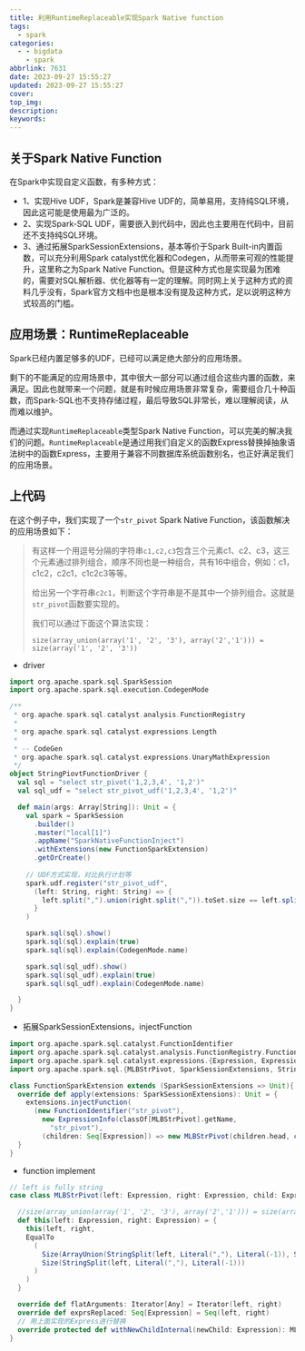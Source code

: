 ```yaml
---
title: 利用RuntimeReplaceable实现Spark Native function
tags:
  - spark
categories:
  - - bigdata
    - spark
abbrlink: 7631
date: 2023-09-27 15:55:27
updated: 2023-09-27 15:55:27
cover:
top_img:
description:
keywords:
---
```


## 关于Spark Native Function

在Spark中实现自定义函数，有多种方式：

- 1、实现Hive UDF，Spark是兼容Hive UDF的，简单易用，支持纯SQL环境，因此这可能是使用最为广泛的。
- 2、实现Spark-SQL UDF，需要嵌入到代码中，因此也主要用在代码中，目前还不支持纯SQL环境。
- 3、通过拓展SparkSessionExtensions，基本等价于Spark Built-in内置函数，可以充分利用Spark catalyst优化器和Codegen，从而带来可观的性能提升，这里称之为Spark Native Function。但是这种方式也是实现最为困难的，需要对SQL解析器、优化器等有一定的理解。同时网上关于这种方式的资料几乎没有，Spark官方文档中也是根本没有提及这种方式，足以说明这种方式较高的门槛。

## 应用场景：RuntimeReplaceable

Spark已经内置足够多的UDF，已经可以满足绝大部分的应用场景。

剩下的不能满足的应用场景中，其中很大一部分可以通过组合这些内置的函数，来满足。因此也就带来一个问题，就是有时候应用场景非常复杂，需要组合几十种函数，而Spark-SQL也不支持存储过程，最后导致SQL非常长，难以理解阅读，从而难以维护。

而通过实现`RuntimeReplaceable`类型Spark Native Function，可以完美的解决我们的问题。`RuntimeReplaceable`是通过用我们自定义的函数Express替换掉抽象语法树中的函数Express，主要用于兼容不同数据库系统函数别名，也正好满足我们的应用场景。



## 上代码

在这个例子中，我们实现了一个`str_pivot` Spark Native Function，该函数解决的应用场景如下：

> 有这样一个用逗号分隔的字符串`c1,c2,c3`包含三个元素c1、c2、c3，这三个元素通过排列组合，顺序不同也是一种组合，共有16中组合，例如：c1，c1c2，c2c1，c1c2c3等等。
>
> 给出另一个字符串`c2c1`，判断这个字符串是不是其中一个排列组合。这就是`str_pivot`函数要实现的。
>
> 我们可以通过下面这个算法实现：
>
> `size(array_union(array('1', '2', '3'), array('2','1'))) = size(array('1', '2', '3'))`

- driver

```scala
import org.apache.spark.sql.SparkSession
import org.apache.spark.sql.execution.CodegenMode

/**
 * org.apache.spark.sql.catalyst.analysis.FunctionRegistry
 *
 * org.apache.spark.sql.catalyst.expressions.Length
 *
 * -- CodeGen
 * org.apache.spark.sql.catalyst.expressions.UnaryMathExpression
 */
object StringPiovtFunctionDriver {
  val sql = "select str_pivot('1,2,3,4', '1,2')"
  val sql_udf = "select str_pivot_udf('1,2,3,4', '1,2')"

  def main(args: Array[String]): Unit = {
    val spark = SparkSession
      .builder()
      .master("local[1]")
      .appName("SparkNativeFunctionInject")
      .withExtensions(new FunctionSparkExtension)
      .getOrCreate()
	
    // UDF方式实现，对比执行计划等
    spark.udf.register("str_pivot_udf",
      (left: String, right: String) => {
        left.split(",").union(right.split(",")).toSet.size == left.split(",").length
      }
    )

    spark.sql(sql).show()
    spark.sql(sql).explain(true)
    spark.sql(sql).explain(CodegenMode.name)

    spark.sql(sql_udf).show()
    spark.sql(sql_udf).explain(true)
    spark.sql(sql_udf).explain(CodegenMode.name)

  }
}

```

- 拓展SparkSessionExtensions，injectFunction
```scala
import org.apache.spark.sql.catalyst.FunctionIdentifier
import org.apache.spark.sql.catalyst.analysis.FunctionRegistry.FunctionBuilder
import org.apache.spark.sql.catalyst.expressions.{Expression, ExpressionInfo}
import org.apache.spark.sql.{MLBStrPivot, SparkSessionExtensions, StringLength, StringPivot}

class FunctionSparkExtension extends (SparkSessionExtensions => Unit){
  override def apply(extensions: SparkSessionExtensions): Unit = {
    extensions.injectFunction(
      (new FunctionIdentifier("str_pivot"),
        new ExpressionInfo(classOf[MLBStrPivot].getName,
          "str_pivot"),
        (children: Seq[Expression]) => new MLBStrPivot(children.head, children(1))))
  }
}
```

- function implement
```scala
// left is fully string
case class MLBStrPivot(left: Expression, right: Expression, child: Expression) extends RuntimeReplaceable {

  //size(array_union(array('1', '2', '3'), array('2','1'))) = size(array('1', '2', '3'))
  def this(left: Expression, right: Expression) = {
    this(left, right,  
    EqualTo
      (
        Size(ArrayUnion(StringSplit(left, Literal(","), Literal(-1)), StringSplit(right, Literal(","), Literal(-1))), false),
        Size(StringSplit(left, Literal(","), Literal(-1)))
      )
    )
  }

  override def flatArguments: Iterator[Any] = Iterator(left, right)
  override def exprsReplaced: Seq[Expression] = Seq(left, right)
  // 用上面实现的Express进行替换	
  override protected def withNewChildInternal(newChild: Expression): MLBStrPivot = copy(child = newChild)
}
```